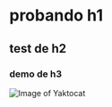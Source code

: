 # probando h1
## test de h2
### demo de h3

![Image of Yaktocat](https://octodex.github.com/images/yaktocat.png)
